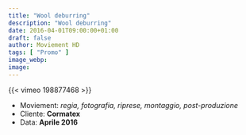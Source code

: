 ```yaml
---
title: "Wool deburring"
description: "Wool deburring"
date: 2016-04-01T09:00:00+01:00
draft: false
author: Moviement HD
tags: [ "Promo" ]
image_webp:
image:
---
```


{{< vimeo 198877468 >}}
<br>

- Moviement: *regia, fotografia, riprese, montaggio, post-produzione*
- Cliente: **Cormatex**
- Data: **Aprile 2016**
